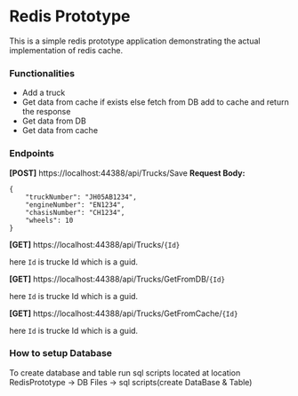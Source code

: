 # Redis Prototype
This is a simple redis prototype application demonstrating the actual implementation of redis cache.

### Functionalities
* Add a truck
* Get data from cache if exists else fetch from DB add to cache and return the response
* Get data from DB
* Get data from cache

### Endpoints
**[POST]** https://localhost:44388/api/Trucks/Save
**Request Body:**
```
{
    "truckNumber": "JH05AB1234",
    "engineNumber": "EN1234",
    "chasisNumber": "CH1234",
    "wheels": 10
}
```

**[GET]** https://localhost:44388/api/Trucks/`{Id}`

here `Id` is trucke Id which is a guid.

**[GET]** https://localhost:44388/api/Trucks/GetFromDB/`{Id}`

here `Id` is trucke Id which is a guid.

**[GET]** https://localhost:44388/api/Trucks/GetFromCache/`{Id}`

here `Id` is trucke Id which is a guid.

### How to setup Database
To create database and table run sql scripts located at location 
RedisPrototype -> DB Files -> sql scripts(create DataBase & Table)